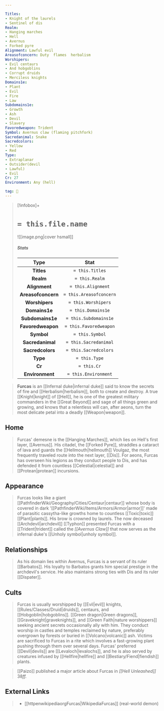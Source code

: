 ```yaml
---

Titles:
- Knight of the laurels
- Sentinel of dis
Realm:
- Hanging marches
- Hell
- Avernus
- Forked pyre
Alignment: Lawful evil
Areasofconcern: Duty  flames  herbalism
Worshipers:
- Evil centaurs
- And hobgoblins
- Corrupt druids
- Merciless knights
Domains1e:
- Plant
- Evil
- Fire
- Law
Subdomains1e:
- Growth
- Ash
- Devil
- Slavery
Favoredweapon: Trident
Symbol: Avernus claw (flaming pitchfork)
Sacredanimal: Snake
Sacredcolors:
- Yellow
- Red
Type:
- Extraplanar
- Outsider(devil
- Lawful)
- Evil
Cr: 27
Environment: Any (hell)

tag: 🙏
---
```


> [!infobox]+
> #  `= this.file.name`
> ![[image.png|cover hsmall]]
> ##### Stats
> Type | Stat |
> :---:|:---:|
> **Titles** | `= this.Titles` |
> **Realm** | `= this.Realm` |
> **Alignment** | `= this.Alignment` |
> **Areasofconcern** | `= this.Areasofconcern` |
> **Worshipers** | `= this.Worshipers` |
> **Domains1e** | `= this.Domains1e` |
> **Subdomains1e** | `= this.Subdomains1e` |
> **Favoredweapon** | `= this.Favoredweapon` |
> **Symbol** | `= this.Symbol` |
> **Sacredanimal** | `= this.Sacredanimal` |
> **Sacredcolors** | `= this.Sacredcolors` |
> **Type** | `= this.Type` |
> **Cr** | `= this.Cr` |
> **Environment** | `= this.Environment` |



> **Furcas** is an [[Infernal duke|infernal duke]] said to know the secrets of fire and [[Herbalism|herbalism]], both to create and destroy. A true [[Knight|knight]] of [[Hell]], he is one of the greatest military commanders in the [[Great Beyond]] and sage of all things green and growing, and knows that a relentless will can, after aeons, turn the most delicate petal into a deadly [[Weapon|weapon]].



## Home

> Furcas' demesne is the [[Hanging Marches]], which lies on Hell's first layer, [[Avernus]]. His citadel, the [[Forked Pyre]], straddles a cataract of lava and guards the [[Hellmouth|hellmouth]] Voulgaz, the most frequently traveled route into the next layer, [[Dis]]. For aeons, Furcas has overseen his legions as they conduct people to Dis, and has defended it from countless [[Celestial|celestial]] and [[Protean|protean]] incursions.


## Appearance

> Furcas looks like a giant [[PathfinderWiki/Geography/Cities/Centaur|centaur]] whose body is covered in dark '[[PathfinderWiki/Items/Armors/Armor|armor]]' made of parasitic cassytha-like growths home to countless [[Toxic|toxic]] [[Plant|plants]]. His brow is crowned by laurels. The now deceased [[Archdevil|archdevil]] [[Typhon]] presented Furcas with a [[Trident|trident]] called the *[[Avernus Claw]]* that now serves as the infernal duke's [[Unholy symbol|unholy symbol]].


## Relationships

> As his domain lies within Avernus, Furcas is a servant of its ruler [[Barbatos]]. His loyalty to Barbatos grants him special prestige in the archdevil's service. He also maintains strong ties with Dis and its ruler [[Dispater]].


## Cults

> Furcas is usually worshipped by [[Evil|evil]] knights, [[Rules/Classes/Druid|druids]], centaurs, and [[Hobgoblin|hobgoblins]]. [[Green dragon|Green dragons]], [[Graveknight|graveknights]], and [[Green Faith|nature worshippers]] seeking ancient secrets occasionally ally with him. They conduct worship in castles and temples reclaimed by nature, preferably overgrown by forests or buried in [[Volcano|volcanic]] ash. Victims are sacrificed to Furcas in a rite which involves a fast-growing plant pushing through them over several days.
> Furcas' preferred [[Devil|devils]] are [[Levaloch|levalochs]], and he is also served by creatures infused by [[Hellfire|hellfire]] and [[Bestiary/Fiend|fiendish]] plants.


> [[Paizo]] published a major article about Furcas in *[[Hell Unleashed]]* 38*ff.*



## External Links

> - [[httpenwikipediaorgFurcas|WikipediaFurcas]] (real-world demon)






